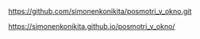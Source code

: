 https://github.com/simonenkonikita/posmotri_v_okno.git

https://simonenkonikita.github.io/posmotri_v_okno/
